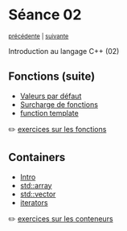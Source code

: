 # Séance 02

<p><sup><a href="../s01">précédente</a> | <a href="../s03">suivante</a></sup></p>

Introduction au langage C++ (02)

## Fonctions (suite)

- [Valeurs par défaut](../cours/functions.md#valeurs-par-défaut)
- [Surcharge de fonctions](../cours/functions.md#surcharge-de-fonctions)
- [function template](../cours/functions.md#function-template)

:pencil2: [exercices sur les fonctions](../cours/exercices/functions.md)

## Containers

- [Intro](../cours/containers.md#containers)
- [std::array](../cours/containers.md#stdarray)
- [std::vector](../cours/containers.md#stdvector)
- [iterators](../cours/containers.md#iterateurs)

:pencil2: [exercices sur les conteneurs](../cours/exercices/containers.md)
